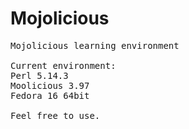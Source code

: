 Mojolicious
===========
<pre>
Mojolicious learning environment

Current environment:
Perl 5.14.3
Moolicious 3.97
Fedora 16 64bit

Feel free to use.  
</pre>
